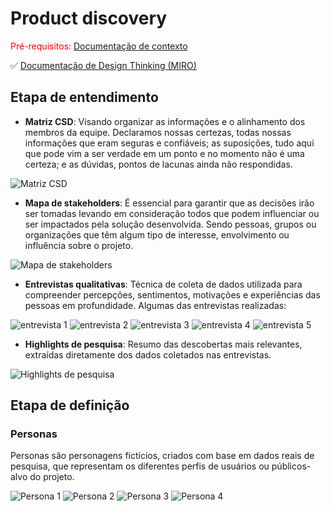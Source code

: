 # Product discovery

<span style="color:red">Pré-requisitos: <a href="01-Contexto.md"> Documentação de contexto</a></span>

✅ [Documentação de Design Thinking (MIRO)](files/designThinking.pdf)

## Etapa de entendimento

* **Matriz CSD**: Visando organizar as informações e o alinhamento dos membros da equipe. Declaramos nossas certezas, todas nossas informações que eram seguras e confiáveis; as suposições, tudo aqui que pode vim a ser verdade em um ponto e no momento não é uma certeza; e as dúvidas, pontos de lacunas ainda não respondidas.

![Matriz CSD](images/matrizcsd.png)


* **Mapa de stakeholders**: É essencial para garantir que as decisões irão ser tomadas levando em consideração todos que podem influenciar ou ser impactados pela solução desenvolvida. Sendo pessoas, grupos ou organizações que têm algum tipo de interesse, envolvimento ou influência sobre o projeto.

![Mapa de stakeholders](images/mapa.png)


* **Entrevistas qualitativas**: Técnica de coleta de dados utilizada para compreender percepções, sentimentos, motivações e experiências das pessoas em profundidade. Algumas das entrevistas realizadas: 

![entrevista 1](images/entrevista1.png)
![entrevista 2](images/entrevista2.png)
![entrevista 3](images/entrevista3.png)
![entrevista 4](images/entrevista4.png)
![entrevista 5](images/entrevista5.png)


* **Highlights de pesquisa**:  Resumo das descobertas mais relevantes, extraídas diretamente dos dados coletados nas entrevistas.

![Highlights de pesquisa](images/highlights.png)


## Etapa de definição

### Personas

Personas são personagens fictícios, criados com base em dados reais de pesquisa, que representam os diferentes perfis de usuários ou públicos-alvo do projeto.

![Persona 1](images/persona1.png)
![Persona 2](images/persona2.png)
![Persona 3](images/persona3.png)
![Persona 4](images/persona4.png)

